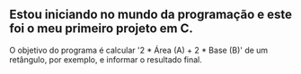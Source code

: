## Estou iniciando no mundo da programação e este foi o meu primeiro projeto em C.
O objetivo do programa é calcular '2 * Área (A) + 2 * Base (B)' de um retângulo, por exemplo, e informar o resultado final.

